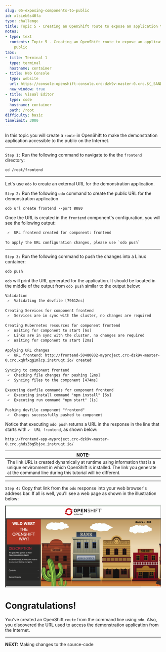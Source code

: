 ```yaml
---
slug: 05-exposing-components-to-public
id: xlsieb6s40fa
type: challenge
title: Topic 5 - Creating an OpenShift route to expose an application to the public
notes:
- type: text
  contents: Topic 5 - Creating an OpenShift route to expose an application to the
    public
tabs:
- title: Terminal 1
  type: terminal
  hostname: container
- title: Web Console
  type: website
  url: https://console-openshift-console.crc-dzk9v-master-0.crc.${_SANDBOX_ID}.instruqt.io
  new_window: true
- title: Visual Editor
  type: code
  hostname: container
  path: /root
difficulty: basic
timelimit: 3000
---
```

In this topic you will create a `route` in OpenShift to make the demonstration application accessible to the public on the Internet.

----

`Step 1:` Run the following command to navigate to the the `frontend` directory:

```
cd /root/frontend
```

----

Let's use `odo` to create an external URL for the demonstration application.

`Step 2:` Run the following `odo` command to create the public URL for the demonstration application

```
odo url create frontend --port 8080
```

Once the URL is created in the `frontend` component's configuration, you will see the following output:

```
 ✓  URL frontend created for component: frontend

To apply the URL configuration changes, please use `odo push`
```

----

`Step 3:`  Run the following command to push the changes into a Linux container:

```
odo push
```

`odo` will print the URL generated for the application. It should be located in the middle of the output from `odo push` similar to the output below:

```
Validation
 ✓  Validating the devfile [79612ns]

Creating Services for component frontend
 ✓  Services are in sync with the cluster, no changes are required

Creating Kubernetes resources for component frontend
 ✓  Waiting for component to start [6s]
 ✓  Links are in sync with the cluster, no changes are required
 ✓  Waiting for component to start [2ms]

Applying URL changes
 ✓  URL frontend: http://frontend-50480802-myproject.crc-dzk9v-master-0.crc.xqhfxqg1mlcp.instruqt.io/ created

Syncing to component frontend
 ✓  Checking file changes for pushing [2ms]
 ✓  Syncing files to the component [474ms]

Executing devfile commands for component frontend
 ✓  Executing install command "npm install" [5s]
 ✓  Executing run command "npm start" [1s]

Pushing devfile component "frontend"
 ✓  Changes successfully pushed to component
```

Notice that executing `odo push` returns a URL in the response in the line that starts with `✓  URL frontend`, as shown below:

```
http://frontend-app-myproject.crc-dzk9v-master-0.crc.ghds3bg5bjox.instruqt.io/
```

|NOTE:|
|----|
|The link URL is created dynamically at runtime using information that is a unique environment in which OpenShift is installed. The link you generate at the command line during this tutorial will be different.|

----

`Step 4:`  Copy that link  from the  `odo` response into your web browser's address bar. If all is well, you'll see a web page as shown in the illustration below:

![Wild West UI](../assets/wild-west.png)

# Congratulations!

 You've created an OpenShift `route` from the command line using `odo`. Also, you discovered the URL used to access the demonstration application from the Internet.

----

**NEXT:** Making changes to the source-code
